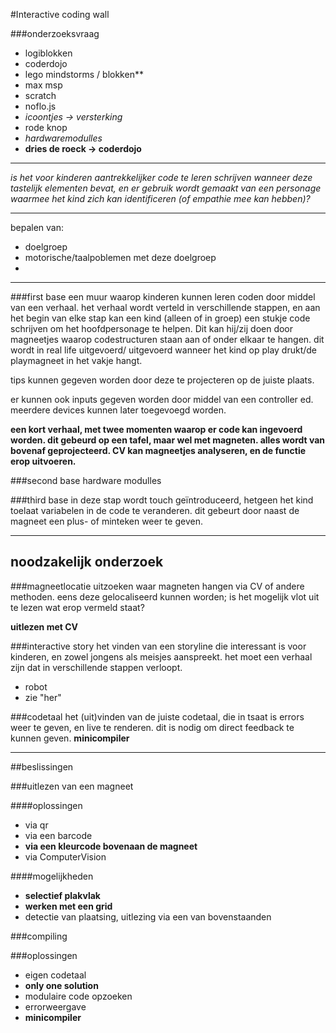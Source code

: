 #Interactive coding wall




###onderzoeksvraag


* logiblokken
* coderdojo
* lego mindstorms / blokken**
* max msp
* scratch
* noflo.js
* *icoontjes -> versterking*
* rode knop
* *hardwaremodulles*
* **dries de roeck -> coderdojo**

---
*is het voor kinderen aantrekkelijker code te leren schrijven wanneer deze tastelijk elementen bevat, en er gebruik wordt gemaakt van een personage waarmee het kind zich kan identificeren (of empathie mee kan hebben)?*

---

bepalen van:

* doelgroep
* motorische/taalpoblemen met deze doelgroep
* 


--------------
###first base
een muur waarop kinderen kunnen leren coden door middel van een verhaal. het verhaal wordt verteld in verschillende stappen, en aan het begin van elke stap kan een kind (alleen of in groep) een stukje code schrijven om het hoofdpersonage te helpen. Dit kan hij/zij doen door magneetjes waarop codestructuren staan aan of onder elkaar te hangen. dit wordt in real life uitgevoerd/ uitgevoerd wanneer het kind op play drukt/de playmagneet in het vakje hangt.

tips kunnen gegeven worden door deze te projecteren op de juiste plaats. 

er kunnen ook inputs gegeven worden door middel van een controller ed. meerdere devices kunnen later toegevoegd worden.

**een kort verhaal, met twee momenten waarop er code kan ingevoerd worden. dit gebeurd op een tafel, maar wel met magneten. alles wordt van bovenaf geprojecteerd. CV kan magneetjes analyseren, en de functie erop uitvoeren.**


###second base
hardware modulles

###third base
in deze stap wordt touch geïntroduceerd, hetgeen het kind toelaat variabelen in de code te veranderen. dit gebeurt door naast de magneet een plus- of minteken weer te geven.


---

## noodzakelijk onderzoek

###magneetlocatie
uitzoeken waar magneten hangen via CV of andere methoden. eens deze gelocaliseerd kunnen worden; is het mogelijk vlot uit te lezen wat erop vermeld staat?

**uitlezen met CV**

###interactive story
het vinden van een storyline die interessant is voor kinderen, en zowel jongens als meisjes aanspreekt. het moet een verhaal zijn dat in verschillende stappen verloopt. 

 * robot 
 * zie "her"

###codetaal
het (uit)vinden van de juiste codetaal, die in tsaat is errors weer te geven, en live te renderen. dit is nodig om direct feedback te kunnen geven.
**minicompiler**


---

##beslissingen

###uitlezen van een magneet

####oplossingen
* via qr
* via een barcode
* **via een kleurcode bovenaan de magneet**
* via ComputerVision

####mogelijkheden
* **selectief plakvlak**
* **werken met een grid**
* detectie van plaatsing, uitlezing via een van bovenstaanden

###compiling

###oplossingen
* eigen codetaal
* **only one solution**
* modulaire code opzoeken
* errorweergave
* **minicompiler**


